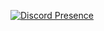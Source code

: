 
[![Discord Presence](https://lanyard.cnrad.dev/api/643038015437930498)](https://discord.com/users/643038015437930498)

